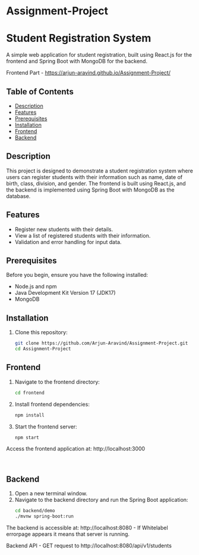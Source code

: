 # Assignment-Project

# Student Registration System

A simple web application for student registration, built using React.js for the frontend and Spring Boot with MongoDB for the backend.

Frontend Part - https://arjun-aravind.github.io/Assignment-Project/

## Table of Contents

- [Description](#description)
- [Features](#features)
- [Prerequisites](#prerequisites)
- [Installation](#installation)
- [Frontend](#frontend)
- [Backend](#backend)


## Description

This project is designed to demonstrate a student registration system where users can register students with their information such as name, date of birth, class, division, and gender. The frontend is built using React.js, and the backend is implemented using Spring Boot with MongoDB as the database.

## Features

- Register new students with their details.
- View a list of registered students with their information.
- Validation and error handling for input data.

## Prerequisites

Before you begin, ensure you have the following installed:

- Node.js and npm
- Java Development Kit Version 17 (JDK17)
- MongoDB

## Installation

1. Clone this repository:
   ```bash
   git clone https://github.com/Arjun-Aravind/Assignment-Project.git
   cd Assignment-Project


## Frontend

1. Navigate to the frontend directory:
   ```bash
   cd frontend
2. Install frontend dependencies:
   ```bash
   npm install
3. Start the frontend server:
   ```bash
   npm start

Access the frontend application at: http://localhost:3000

<br>


## Backend

1. Open a new terminal window.
2. Navigate to the backend directory and run the Spring Boot application:
   ```bash
   cd backend/demo
   ./mvnw spring-boot:run

The backend is accessible at: http://localhost:8080 - If Whitelabel errorpage appears it means that server is running.

Backend API - GET request to http://localhost:8080/api/v1/students

